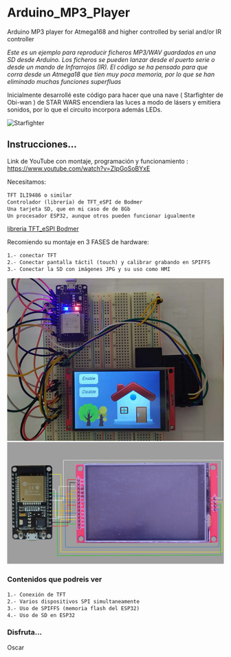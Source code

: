 # Arduino_MP3_Player
Arduino MP3 player for Atmega168 and higher controlled by serial and/or IR controller

_Este es un ejemplo para reproducir ficheros MP3/WAV guardados en una SD desde Arduino. Los ficheros se pueden lanzar desde el puerto serie o desde un mando de Infrarrojos (IR).
El código se ha pensado para que corra desde un Atmega18 que tien muy poca memoria, por lo que se han eliminado muchas funciones superfluas_

Inicialmente desarrollé este código para hacer que una nave ( Starfighter de Obi-wan ) de STAR WARS encendiera las luces a modo de lásers y emitiera sonidos, por lo que el circuito incorpora además LEDs.
 

![Starfighter](https://github.com/OscarCalero/Arduino_MP3_Player/blob/main/OscarCalero/Arduino_MP3_Player/Portana2.png?raw=true)


## Instrucciones...

Link de YouTube con montaje, programación y funcionamiento :  https://www.youtube.com/watch?v=ZIpGoSoBYxE

Necesitamos:

```
TFT ILI9486 o similar
Controlador (librería) de TFT_eSPI de Bodmer
Una tarjeta SD, que en mi caso de de 8Gb
Un procesador ESP32, aunque otros pueden funcionar igualmente
```
[libreria TFT_eSPI Bodmer](https://github.com/Bodmer/TFT_eSPI)

Recomiendo su montaje en 3 FASES de hardware:

```
1.- conectar TFT
2.- Conectar pantalla táctil (touch) y calibrar grabando en SPIFFS
3.- Conectar la SD con imágenes JPG y su uso como HMI
```
![ILI9486_Montaje](https://github.com/OscarCalero/TFT_ILI9486/blob/main/Montaje.jpg?raw=true)
![ILI9486_Circuit](https://github.com/OscarCalero/TFT_ILI9486/blob/main/Circuit/ILI9486_L.jpg?raw=true)


### Contenidos que podreis ver

```
1.- Conexión de TFT
2.- Varios dispositivos SPI simultaneamente
3.- Uso de SPIFFS (memoria flash del ESP32)
4.- Uso de SD en ESP32
```

### Disfruta...

Oscar
